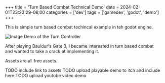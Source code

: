 +++
title = 'Turn Based Combat Technical Demo'
date = 2024-02-01T23:23:29-08:00
categories = ['dev']
tags = ['gamedev', 'godot', 'demo']
+++

This is simple turn based combat techincal example in teh godot engine.

![Image Demo of the Turn Controller](/gif/2024-02-01-turn-queue.gif)

After playing Bauldur's Gate 3, I became interested in turn based combat and wanted to take a crack at implementing it.

Assets are all free assets.

TODO include link to assets
TODO upload playable demo to itch and include here
TODO upload youtube video demo
